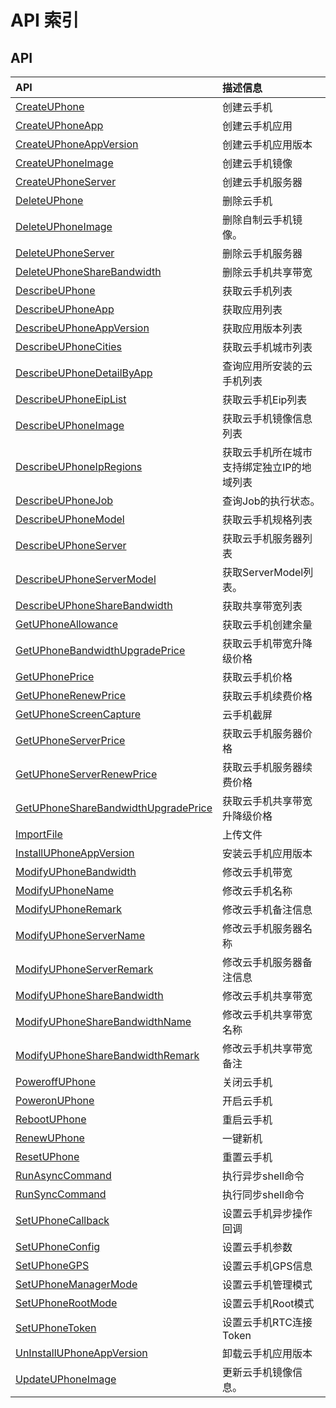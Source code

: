 # API 索引

## API

| API | 描述信息 |
|:---|:---|
|[CreateUPhone](api/uphone-api/create_u_phone)|创建云手机|
|[CreateUPhoneApp](api/uphone-api/create_u_phone_app)|创建云手机应用|
|[CreateUPhoneAppVersion](api/uphone-api/create_u_phone_app_version)|创建云手机应用版本|
|[CreateUPhoneImage](api/uphone-api/create_u_phone_image)|创建云手机镜像|
|[CreateUPhoneServer](api/uphone-api/create_u_phone_server)|创建云手机服务器|
|[DeleteUPhone](api/uphone-api/delete_u_phone)|删除云手机|
|[DeleteUPhoneImage](api/uphone-api/delete_u_phone_image)|删除自制云手机镜像。|
|[DeleteUPhoneServer](api/uphone-api/delete_u_phone_server)|删除云手机服务器|
|[DeleteUPhoneShareBandwidth](api/uphone-api/delete_u_phone_share_bandwidth)|删除云手机共享带宽|
|[DescribeUPhone](api/uphone-api/describe_u_phone)|获取云手机列表|
|[DescribeUPhoneApp](api/uphone-api/describe_u_phone_app)|获取应用列表|
|[DescribeUPhoneAppVersion](api/uphone-api/describe_u_phone_app_version)|获取应用版本列表|
|[DescribeUPhoneCities](api/uphone-api/describe_u_phone_cities)|获取云手机城市列表|
|[DescribeUPhoneDetailByApp](api/uphone-api/describe_u_phone_detail_by_app)|查询应用所安装的云手机列表|
|[DescribeUPhoneEipList](api/uphone-api/describe_u_phone_eip_list)|获取云手机Eip列表|
|[DescribeUPhoneImage](api/uphone-api/describe_u_phone_image)|获取云手机镜像信息列表|
|[DescribeUPhoneIpRegions](api/uphone-api/describe_u_phone_ip_regions)|获取云手机所在城市支持绑定独立IP的地域列表|
|[DescribeUPhoneJob](api/uphone-api/describe_u_phone_job)|查询Job的执行状态。|
|[DescribeUPhoneModel](api/uphone-api/describe_u_phone_model)|获取云手机规格列表|
|[DescribeUPhoneServer](api/uphone-api/describe_u_phone_server)|获取云手机服务器列表|
|[DescribeUPhoneServerModel](api/uphone-api/describe_u_phone_server_model)|获取ServerModel列表。|
|[DescribeUPhoneShareBandwidth](api/uphone-api/describe_u_phone_share_bandwidth)|获取共享带宽列表|
|[GetUPhoneAllowance](api/uphone-api/get_u_phone_allowance)|获取云手机创建余量|
|[GetUPhoneBandwidthUpgradePrice](api/uphone-api/get_u_phone_bandwidth_upgrade_price)|获取云手机带宽升降级价格|
|[GetUPhonePrice](api/uphone-api/get_u_phone_price)|获取云手机价格|
|[GetUPhoneRenewPrice](api/uphone-api/get_u_phone_renew_price)|获取云手机续费价格|
|[GetUPhoneScreenCapture](api/uphone-api/get_u_phone_screen_capture)|云手机截屏|
|[GetUPhoneServerPrice](api/uphone-api/get_u_phone_server_price)|获取云手机服务器价格|
|[GetUPhoneServerRenewPrice](api/uphone-api/get_u_phone_server_renew_price)|获取云手机服务器续费价格|
|[GetUPhoneShareBandwidthUpgradePrice](api/uphone-api/get_u_phone_share_bandwidth_upgrade_price)|获取云手机共享带宽升降级价格|
|[ImportFile](api/uphone-api/import_file)|上传文件|
|[InstallUPhoneAppVersion](api/uphone-api/install_u_phone_app_version)|安装云手机应用版本|
|[ModifyUPhoneBandwidth](api/uphone-api/modify_u_phone_bandwidth)|修改云手机带宽|
|[ModifyUPhoneName](api/uphone-api/modify_u_phone_name)|修改云手机名称|
|[ModifyUPhoneRemark](api/uphone-api/modify_u_phone_remark)|修改云手机备注信息|
|[ModifyUPhoneServerName](api/uphone-api/modify_u_phone_server_name)|修改云手机服务器名称|
|[ModifyUPhoneServerRemark](api/uphone-api/modify_u_phone_server_remark)|修改云手机服务器备注信息|
|[ModifyUPhoneShareBandwidth](api/uphone-api/modify_u_phone_share_bandwidth)|修改云手机共享带宽|
|[ModifyUPhoneShareBandwidthName](api/uphone-api/modify_u_phone_share_bandwidth_name)|修改云手机共享带宽名称|
|[ModifyUPhoneShareBandwidthRemark](api/uphone-api/modify_u_phone_share_bandwidth_remark)|修改云手机共享带宽备注|
|[PoweroffUPhone](api/uphone-api/poweroff_u_phone)|关闭云手机|
|[PoweronUPhone](api/uphone-api/poweron_u_phone)|开启云手机|
|[RebootUPhone](api/uphone-api/reboot_u_phone)|重启云手机|
|[RenewUPhone](api/uphone-api/renew_u_phone)|一键新机|
|[ResetUPhone](api/uphone-api/reset_u_phone)|重置云手机|
|[RunAsyncCommand](api/uphone-api/run_async_command)|执行异步shell命令|
|[RunSyncCommand](api/uphone-api/run_sync_command)|执行同步shell命令|
|[SetUPhoneCallback](api/uphone-api/set_u_phone_callback)|设置云手机异步操作回调|
|[SetUPhoneConfig](api/uphone-api/set_u_phone_config)|设置云手机参数|
|[SetUPhoneGPS](api/uphone-api/set_u_phone_gps)|设置云手机GPS信息|
|[SetUPhoneManagerMode](api/uphone-api/set_u_phone_manager_mode)|设置云手机管理模式|
|[SetUPhoneRootMode](api/uphone-api/set_u_phone_root_mode)|设置云手机Root模式|
|[SetUPhoneToken](api/uphone-api/set_u_phone_token)|设置云手机RTC连接Token|
|[UnInstallUPhoneAppVersion](api/uphone-api/un_install_u_phone_app_version)|卸载云手机应用版本|
|[UpdateUPhoneImage](api/uphone-api/update_u_phone_image)|更新云手机镜像信息。|
